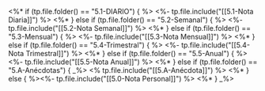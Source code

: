 <%* if (tp.file.folder() == "5.1-DIARIO") { %> <%- tp.file.include("[[5.1-Nota Diaria]]") %> <%* } else if (tp.file.folder() == "5.2-Semanal") { %> <%- tp.file.include("[[5.2-Nota Semanal]]") %> <%* } else if (tp.file.folder() == "5.3-Mensual") { %> <%- tp.file.include("[[5.3-Nota Mensual]]") %> <%* } else if (tp.file.folder() == "5.4-Trimestral") { %> <%- tp.file.include("[[5.4-Nota Trimestral]]") %> <%* } else if (tp.file.folder() == "5.5-Anual") { %> <%- tp.file.include("[[5.5-Nota Anual]]") %> <%* } else if (tp.file.folder() == "5.A-Anécdotas") { _%> <% tp.file.include("[[5.A-Anécdota]]") %> <%* } else { %><%- tp.file.include("[[5.0-Nota Personal]]") %> <%* } _%>